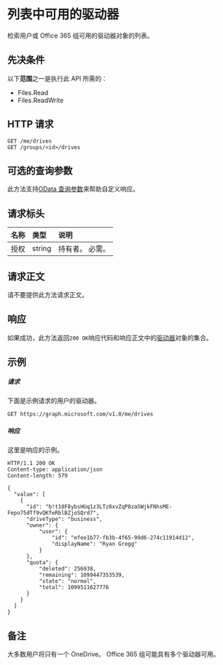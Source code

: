 # <a name="list-available-drives"></a>列表中可用的驱动器

检索用户或 Office 365 组可用的驱动器对象的列表。

## <a name="prerequisites"></a>先决条件
以下**范围**之一是执行此 API 所需的︰

  * Files.Read
  * Files.ReadWrite

## <a name="http-request"></a>HTTP 请求
<!-- { "blockType": "ignored" } -->
```http
GET /me/drives
GET /groups/<id>/drives
```
## <a name="optional-query-parameters"></a>可选的查询参数
此方法支持[OData 查询参数](http://graph.microsoft.io/docs/overview/query_parameters)来帮助自定义响应。

## <a name="request-headers"></a>请求标头

| 名称          | 类型   | 说明               |
|:--------------|:-------|:--------------------------|
| 授权 | string | 持有者<token>。 必需。 |


## <a name="request-body"></a>请求正文
请不要提供此方法请求正文。

## <a name="response"></a>响应
如果成功，此方法返回`200 OK`响应代码和响应正文中的[驱动器](../resources/drive.md)对象的集合。

## <a name="example"></a>示例

##### <a name="request"></a>请求
下面是示例请求的用户的驱动器。

<!-- {
  "blockType": "request",
  "name": "get_drives"
}-->
```http
GET https://graph.microsoft.com/v1.0/me/drives
```

##### <a name="response"></a>响应
这里是响应的示例。
<!-- {
  "blockType": "response",
  "truncated": false,
  "@odata.type": "microsoft.graph.drive",
  "isCollection": true
} -->
```http
HTTP/1.1 200 OK
Content-type: application/json
Content-length: 579

{
  "value": [
    {
      "id": "b!t18F8ybsHUq1z3LTz8xvZqP8zaSWjkFNhsME-Fepo75dTf9vQKfeRblBZjoSQrd7",
      "driveType": "business",    
      "owner": {
          "user": {
              "id": "efee1b77-fb3b-4f65-99d6-274c11914d12",
              "displayName": "Ryan Gregg"
          }
      },
      "quota": {
          "deleted": 256938,
          "remaining": 1099447353539,
          "state": "normal",
          "total": 1099511627776
      }
    }
  ]
}
```

## <a name="remarks"></a>备注

大多数用户将只有一个 OneDrive。 Office 365 组可能具有多个驱动器可用。

<!-- uuid: 8fcb5dbc-d5aa-4681-8e31-b001d5168d79
2015-10-25 14:57:30 UTC -->
<!-- {
  "type": "#page.annotation",
  "description": "List drives",
  "keywords": "",
  "section": "documentation",
  "tocPath": "OneDrive/Drive/List Drives"
}-->
